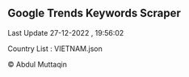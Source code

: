 

## Google Trends Keywords Scraper 
 
Last Update 27-12-2022 , 19:56:02

Country List :
VIETNAM.json



© Abdul Muttaqin 

